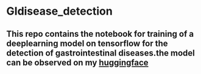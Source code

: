 # GIdisease_detection
## This repo contains the notebook for training of a deeplearning model on tensorflow for the detection of gastrointestinal diseases.the model can be observed on my [huggingface](https://huggingface.co/spaces/TheRoyalKuvera/GIDiseasesDetection)
